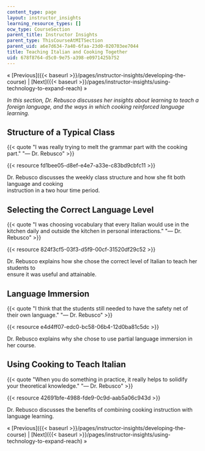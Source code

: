 ```yaml
---
content_type: page
layout: instructor_insights
learning_resource_types: []
ocw_type: CourseSection
parent_title: Instructor Insights
parent_type: ThisCourseAtMITSection
parent_uid: a6e7d634-7a40-6faa-23d0-020703ee7044
title: Teaching Italian and Cooking Together
uid: 678f8764-d5c0-9e75-a398-e0971425b752
---
```


« [Previous]({{< baseurl >}}/pages/instructor-insights/developing-the-course) | [Next]({{< baseurl >}}/pages/instructor-insights/using-technology-to-expand-reach) »

_In this section, Dr. Rebusco discusses her insights about learning to teach a foreign language, and the ways in which cooking reinforced language learning._

Structure of a Typical Class
----------------------------

{{< quote "I was really trying to melt the grammar part with the cooking part." "— Dr. Rebusco" >}}

{{< resource fd1bee05-d8ef-e4e7-a33e-c83bd9cbfc11 >}}

Dr. Rebusco discusses the weekly class structure and how she fit both language and cooking  
instruction in a two hour time period.

Selecting the Correct Language Level
------------------------------------

{{< quote "I was choosing vocabulary that every Italian would use in the kitchen daily and outside the kitchen in personal interactions." "— Dr. Rebusco" >}}

{{< resource 824f3cf5-03f3-d5f9-00cf-31520df29c52 >}}

Dr. Rebusco explains how she chose the correct level of Italian to teach her students to  
ensure it was useful and attainable.

Language Immersion
------------------

{{< quote "I think that the students still needed to have the safety net of their own language." "— Dr. Rebusco" >}}

{{< resource e4d4ff07-edc0-bc58-06b4-12d0ba81c5dc >}}

Dr. Rebusco explains why she chose to use partial language immersion in  
her course.

Using Cooking to Teach Italian
------------------------------

{{< quote "When you do something in practice, it really helps to solidify your theoretical knowledge." "— Dr. Rebusco" >}}

{{< resource 42691bfe-4988-fde9-0c9d-aab5a06c943d >}}

Dr. Rebusco discusses the benefits of combining cooking instruction with  
language learning.

« [Previous]({{< baseurl >}}/pages/instructor-insights/developing-the-course) | [Next]({{< baseurl >}}/pages/instructor-insights/using-technology-to-expand-reach) »